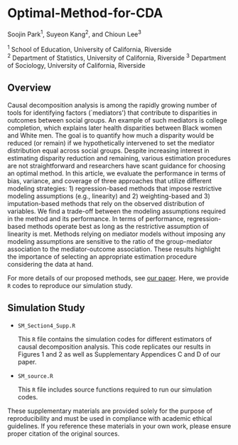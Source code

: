 # Optimal-Method-for-CDA

Soojin Park<sup>1</sup>, Suyeon Kang<sup>2</sup>, and Chioun Lee<sup>3</sup>

<sup>1</sup> School of Education, University of California, Riverside  
<sup>2</sup> Department of Statistics, University of California, Riverside
<sup>3</sup> Department of Sociology, University of California, Riverside


## Overview

Causal decomposition analysis is among the rapidly growing number of tools for identifying factors (`mediators') that contribute to disparities in outcomes between social groups. An example of such mediators is college completion, which explains later health disparities between Black women and White men. The goal is to quantify how much a disparity would be reduced (or remain) if we hypothetically intervened to set the mediator distribution equal across social groups. Despite increasing interest in estimating disparity reduction and remaining, various estimation procedures are not straightforward and researchers have scant guidance for choosing an optimal method. In this article, we evaluate the performance in terms of bias, variance, and coverage of three approaches that utilize different modeling strategies: 1) regression-based methods that impose restrictive modeling assumptions (e.g., linearity) and 2) weighting-based and 3) imputation-based methods that rely on the observed distribution of variables. We find a trade-off between the modeling assumptions required in the method and its performance. In terms of performance, regression-based methods operate best as long as the restrictive assumption of linearity is met. Methods relying on mediator models without imposing any modeling assumptions are sensitive to the ratio of the group-mediator association to the mediator-outcome association. These results highlight the importance of selecting an appropriate estimation procedure considering the data at hand.

For more details of our proposed methods, see [our paper]([https://arxiv.org/abs/2109.06940]). 
Here, we provide `R` codes to reproduce our simulation study. 


## Simulation Study

* `SM_Section4_Supp.R`  

   This `R` file contains the simulation codes for different estimators of causal decomposition analysis. This code replicates our results in Figures 1 and 2 as well as Supplementary Appendices C and D of our paper.

* `SM_source.R` 
 
   This `R` file includes source functions required to run our simulation codes. 

These supplementary materials are provided solely for the purpose of reproducibility and must be used in compliance with academic ethical guidelines. If you reference these materials in your own work, please ensure proper citation of the original sources.

